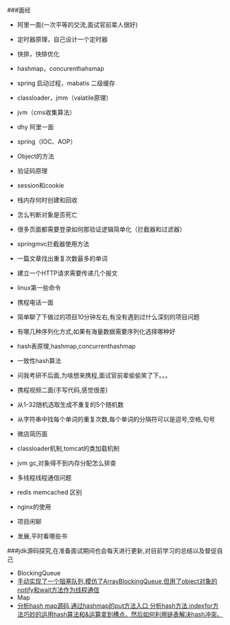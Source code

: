 ###面经
* 阿里一面(一次平等的交流,面试官前辈人很好)
 * 定时器原理，自己设计一个定时器
 * 快排，快排优化
 * hashmap，concurenthahsmap
 * spring 启动过程，mabatis 二级缓存
 * classloader，jmm（valatile原理）
 * jvm（cms收集算法）
 
* dhy 阿里一面
 * spring（IOC、AOP）
 * Object的方法 
 * 验证码原理 
 * session和cookie
 * 栈内存何时创建和回收
 * 怎么判断对象是否死亡
 * 很多页面都需要登录如何那验证逻辑简单化（拦截器和过滤器）
 * springmvc拦截器使用方法
 * 一篇文章找出重复次数最多的单词
 * 建立一个HTTP请求需要传递几个报文
 * linux第一些命令
 
* 携程电话一面
 * 简单聊了下做过的项目10分钟左右,有没有遇到过什么深刻的项目问题
 * 有哪几种序列化方式,如果有海量数据需要序列化选择哪种好
 * hash表原理,hashmap,concurrenthashmap
 * 一致性hash算法
 * 问我考研不后面,为啥想来携程,面试官前辈偷偷笑了下。。。

* 携程视频二面(手写代码,感觉很差)
 * 从1-32随机选取生成不重复的5个随机数
 * 从字符串中找每个单词的重复次数,每个单词的分隔符可以是逗号,空格,句号
 
 
* 微店简历面
 * classloader机制,tomcat的类加载机制
 * jvm gc,对象得不到内存分配怎么排查
 * 多线程线程通信问题
 * redis memcached 区别
 * nginx的使用
 * 项目闲聊
 * 发展,平时看哪些书
 
###jdk源码探究,在准备面试期间也会每天进行更新,对目前学习的总结以及督促自己
* BlockingQueue
 * [手动实现了一个阻塞队列,模仿了ArrayBlockingQueue,但用了object对象的notify和wait方法作为线程通信](https://github.com/javagaorui5944/jdk_learning_notes/blob/master/src/com/gaorui/blockingqueue/meArrayBlockingQueue.java)
* Map
 * [分析hash map源码,通过hashmap的put方法入口 分析hash方法,indexfor方法巧妙的运用hash算法和&运算拿到槽点，然后如何利用链表解决hash冲突。](https://github.com/javagaorui5944/jdk_learning_notes/blob/master/src/com/gaorui/map/Hashmap.md)
